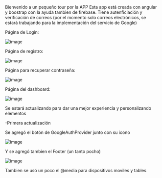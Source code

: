 Bienvenido a un pequeño tour por la APP 
Esta app está creada con angular y boostrap con la ayuda tambien de firebase. Tiene autenficiación y verificación de correos (por el momento solo correos electrónicos, se estará trabajando para la implementación del servicio de Google)

Página de Login: 

![image](https://github.com/Helmut128/Angular_firebase_Login/assets/65142656/9b3c2689-efae-4331-aef1-fce2687b04c6)

Página de registro: 

![image](https://github.com/Helmut128/Angular_firebase_Login/assets/65142656/386ad6cb-e7a1-4d98-a1ad-19cf0cb55746)

Página para recuperar contraseña: 

![image](https://github.com/Helmut128/Angular_firebase_Login/assets/65142656/b0a8f6d3-a95a-4195-a1d4-98cae291ad95)

Página del dashboard: 

![image](https://github.com/Helmut128/Angular_firebase_Login/assets/65142656/eb3dc7c5-9290-4d2b-9dae-287135fb8185)

Se estará actualizando para dar una mejor experiencia y personalizando elementos

-Primera actualización 

Se agregó el botón de GoogleAuthProvider junto con su icono

![image](https://github.com/Helmut128/Angular_firebase_Login/assets/65142656/cebc090a-4ffa-4099-829f-fe44924ce66d)


Y se agregó tambien el Footer (un tanto pocho)

![image](https://github.com/Helmut128/Angular_firebase_Login/assets/65142656/bf94e26c-1fe7-4c9d-9eba-29178d0b8b34)

Tambien se usó un poco el @media para dispositivos moviles y tables 

